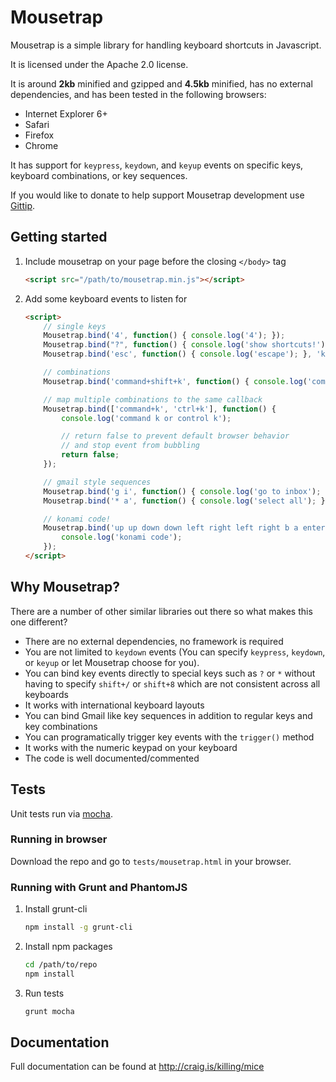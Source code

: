 # Mousetrap

Mousetrap is a simple library for handling keyboard shortcuts in Javascript.

It is licensed under the Apache 2.0 license.

It is around **2kb** minified and gzipped and **4.5kb** minified, has no external dependencies, and has been tested in the following browsers:

- Internet Explorer 6+
- Safari
- Firefox
- Chrome

It has support for ``keypress``, ``keydown``, and ``keyup`` events on specific keys, keyboard combinations, or key sequences.

If you would like to donate to help support Mousetrap development use [Gittip](https://www.gittip.com/ccampbell).

## Getting started

1.  Include mousetrap on your page before the closing ``</body>`` tag

    ```html
    <script src="/path/to/mousetrap.min.js"></script>
    ```

2.  Add some keyboard events to listen for

    ```html
    <script>
        // single keys
        Mousetrap.bind('4', function() { console.log('4'); });
        Mousetrap.bind("?", function() { console.log('show shortcuts!'); });
        Mousetrap.bind('esc', function() { console.log('escape'); }, 'keyup');

        // combinations
        Mousetrap.bind('command+shift+k', function() { console.log('command shift k'); });

        // map multiple combinations to the same callback
        Mousetrap.bind(['command+k', 'ctrl+k'], function() {
            console.log('command k or control k');

            // return false to prevent default browser behavior
            // and stop event from bubbling
            return false;
        });

        // gmail style sequences
        Mousetrap.bind('g i', function() { console.log('go to inbox'); });
        Mousetrap.bind('* a', function() { console.log('select all'); });

        // konami code!
        Mousetrap.bind('up up down down left right left right b a enter', function() {
            console.log('konami code');
        });
    </script>
    ```

## Why Mousetrap?

There are a number of other similar libraries out there so what makes this one different?

- There are no external dependencies, no framework is required
- You are not limited to ``keydown`` events (You can specify ``keypress``, ``keydown``, or ``keyup`` or let Mousetrap choose for you).
- You can bind key events directly to special keys such as ``?`` or ``*`` without having to specify ``shift+/`` or ``shift+8`` which are not consistent across all keyboards
- It works with international keyboard layouts
- You can bind Gmail like key sequences in addition to regular keys and key combinations
- You can programatically trigger key events with the ``trigger()`` method
- It works with the numeric keypad on your keyboard
- The code is well documented/commented

## Tests

Unit tests run via <a href="http://mochajs.org/" target="_blank">mocha</a>.

### Running in browser

Download the repo and go to `tests/mousetrap.html` in your browser.

### Running with Grunt and PhantomJS

1.  Install grunt-cli

    ```bash
    npm install -g grunt-cli
    ```

2.  Install npm packages

    ```bash
    cd /path/to/repo
    npm install
    ```

3.  Run tests

    ```bash
    grunt mocha
    ```

## Documentation

Full documentation can be found at http://craig.is/killing/mice
